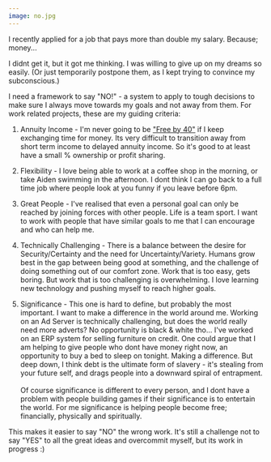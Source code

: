 ```yaml
---
image: no.jpg
---
```

I recently applied for a job that pays more than double my salary. Because; money... 

I didnt get it, but it got me thinking. I was willing to give up on my dreams so easily. (Or just temporarily postpone them, as I kept trying to convince my subconscious.) 

I need a framework to say "NO!" - a system to apply to tough decisions to make sure I always move towards my goals and not away from them. For work related projects, these are my guiding criteria:

1. Annuity Income - I'm never going to be <a href="/blog/free-by-40" target="_blank">"Free by 40"</a> if I keep exchanging time for money. Its very difficult to transition away from short term income to delayed annuity income. So it's good to at least have a small % ownership or profit sharing.

2. Flexibility - I love being able to work at a coffee shop in the morning, or take Aiden swimming in the afternoon. I dont think I can go back to a full time job where people look at you funny if you leave before 6pm. 

3. Great People - I've realised that even a personal goal can only be reached by joining forces with other people. Life is a team sport. I want to work with people that have similar goals to me that I can encourage and who can help me.

4. Technically Challenging - There is a balance between the desire for Security/Certainty and the need for Uncertainty/Variety. Humans grow best in the gap between being good at something, and the challenge of doing something out of our comfort zone. Work that is too easy, gets boring. But work that is too challenging is overwhelming. I love learning new technology and pushing myself to reach higher goals.

5. Significance - This one is hard to define, but probably the most important. I want to make a difference in the world around me. Working on an Ad Server is technically challenging, but does the world really need more adverts? No opportunity is black & white tho... I've worked on an ERP system for selling furniture on credit. One could argue that I am helping to give people who dont have money right now, an opportunity to buy a bed to sleep on tonight. Making a difference. But deep down, I think debt is the ultimate form of slavery - it's stealing from your future self, and drags people into a downward spiral of entrapment.<br><br>Of course significance is different to every person, and I dont have a problem with people building games if their significance is to entertain the world. For me significance is helping people become free; financially, physically and spiritually.

This makes it easier to say "NO" the wrong work. It's still a challenge not to say "YES" to all the great ideas and overcommit myself, but its work in progress :)



<!--Tony Robbins says there are 6 basic human needs https://www.linkedin.com/pulse/20141120152010-101706366-six-basic-needs-that-make-us-tick (its more relevant than Maslow's Heirachy). -->